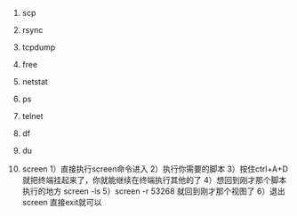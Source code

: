 1. scp

2. rsync

3. tcpdump

4. free

5. netstat

6. ps

7. telnet

8. df

9. du

10. screen
1）直接执行screen命令进入
2）执行你需要的脚本
3）按住ctrl+A+D就把终端挂起来了，你就能继续在终端执行其他的了
4）想回到刚才那个脚本执行的地方 screen -ls
5）screen -r 53268 就回到刚才那个视图了
6）退出screen 直接exit就可以
